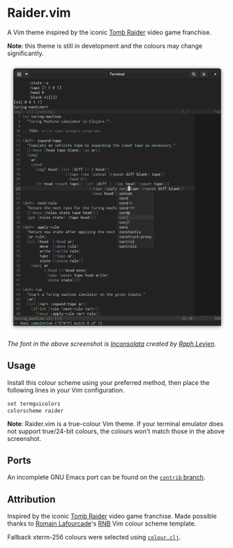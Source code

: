 # Raider.vim

A Vim theme inspired by the iconic [Tomb Raider][] video game franchise.

**Note**: this theme is still in development and the colours may change
significantly.

![](https://raw.githubusercontent.com/axvr/raider.vim/d692fad234334f52a2260e3da823d4eef36754cb/raider1.png)

_The font in the above screenshot is [Inconsolata](https://levien.com/type/myfonts/inconsolata.html) created by [Raph Levien](https://levien.com/)._


## Usage

Install this colour scheme using your preferred method, then place the
following lines in your Vim configuration.

```vim
set termguicolors
colorscheme raider
```

**Note**: Raider.vim is a true-colour Vim theme.  If your terminal emulator
does not support true/24-bit colours, the colours won't match those in the
above screenshot.


## Ports

An incomplete GNU Emacs port can be found on the
[`contrib` branch](https://github.com/axvr/raider.vim/blob/contrib/emacs/raider-theme.el).


## Attribution

Inspired by the iconic [Tomb Raider][] video game franchise.  Made possible
thanks to [Romain Lafourcade][]'s [RNB][] Vim colour scheme template.

Fallback xterm-256 colours were selected using [`colour.clj`](https://github.com/axvr/codedump/tree/master/2021/colours).


[Tomb Raider]: https://en.wikipedia.org/wiki/Tomb_Raider
[Romain Lafourcade]: https://github.com/romainl
[RNB]: https://github.com/romainl/vim-rnb
